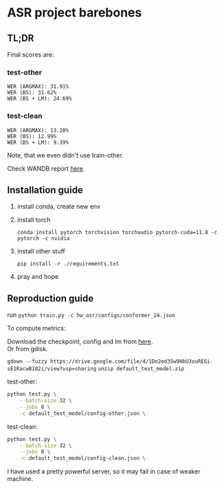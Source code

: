 # ASR project barebones

## TL;DR
Final scores are:

### test-other
```
WER (ARGMAX): 31.91%
WER (BS): 31.62%
WER (BS + LM): 24.69%
```

### test-clean
```
WER (ARGMAX): 13.20%
WER (BS): 12.99%
WER (BS + LM): 9.39%
```

Note, that we even didn't use train-other.

Check WANDB report [here](https://wandb.ai/idsedykh/asr_project/reports/ASR-Conformer---Vmlldzo1NzM2NDMw?accessToken=8x10ypm1cv3gvk1a404po2265kpmty1r403fc2kideuwq5uyznv2m0r61kkl3xho).


## Installation guide

1. install conda, create new env
2. install torch
   ``` shell
   conda install pytorch torchvision torchaudio pytorch-cuda=11.8 -c pytorch -c nvidia
   ```
3. install other stuff

   ```shell
   pip install -r ./requirements.txt
   ```
4. pray and hope



## Reproduction guide


run `python train.py -c hw_asr/configs/conformer_24.json`

To compute metrics:

Download the checkpoint, config and lm from [here](https://disk.yandex.ru/d/ZqIdzXFTsDvtEw).  
Or from gdisk.

`gdown --fuzzy https://drive.google.com/file/d/1Dn2ed35w9HbU3ouREGi-sE1RacwB182i/view?usp=sharing`
`unzip default_test_model.zip`

test-other:
```bash
python test.py \
    --batch-size 32 \
    --jobs 8 \
    -c default_test_model/config-other.json \
```


test-clean:
```bash
python test.py \
    --batch-size 32 \
    --jobs 8 \
    -c default_test_model/config-clean.json \
```

I have used a pretty powerful server, so it may fail in case of weaker machine.